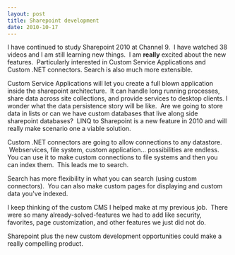 ```yaml
---
layout: post
title: Sharepoint development
date: 2010-10-17
---
```


<p>I have continued to study Sharepoint 2010 at Channel 9.  I have watched 38 videos and I am still learning new things.  I am <strong>really</strong> excited about the new features.  Particularly interested in Custom Service Applications and Custom .NET connectors. Search is also much more extensible.</p><p>Custom Service Applications will let you create a full blown application inside the sharepoint architecture.  It can handle long running processes, share data across site collections, and provide services to desktop clients. I wonder what the data persistence story will be like.  Are we going to store data in lists or can we have custom databases that live along side sharepoint databases?  LINQ to Sharepoint is a new feature in 2010 and will really make scenario one a viable solution.</p><p>Custom .NET connectors are going to allow connections to any datastore.  Webservices, file system, custom application... possibilities are endless.   You can use it to make custom connections to file systems and then you can index them.  This leads me to search.</p><p>Search has more flexibility in what you can search (using custom connectors).  You can also make custom pages for displaying and custom data you've indexed.</p><p>I keep thinking of the custom CMS I helped make at my previous job.  There were so many already-solved-features we had to add like security, favorites, page customization, and other features we just did not do.</p><p>Sharepoint plus the new custom development opportunities could make a really compelling product.</p>
